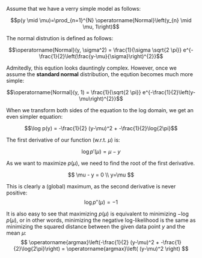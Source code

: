 Assume that we have a verry simple model as follows:

$$p(y \mid \mu)=\prod_{n=1}^{N} \operatorname{Normal}\left(y_{n} \mid \mu, 1\right)$$

The normal distrution is defined as follows:

$$\operatorname{Normal}(y, \sigma^2) = \frac{1}{\sigma \sqrt{2 \pi}} e^{-\frac{1}{2}\left(\frac{y-\mu}{\sigma}\right)^{2}}$$

Admitedly, this eqution looks dauntingly complex. However, once we assume the **standard normal** distribution, the eqution becomes much more simple:

$$\operatorname{Normal}(y, 1) = \frac{1}{\sqrt{2 \pi}} e^{-\frac{1}{2}\left(y-\mu\right)^{2}}$$

When we transform both sides of the equation to the log domain, we get an even simpler equation:

$$\log p(y) =  -\frac{1}{2} (y-\mu)^2 + -\frac{1}{2}\log{2\pi}$$

The first derivative of our function (w.r.t. $\mu$) is:

$$\log p'(\mu) = \mu - y$$

As we want to maximize $p(\mu)$, we need to find the root of the first derivative.

$$ 
\mu - y = 0 \\ 
y=\mu
$$

This is clearly a (global) maximum, as the second derivative is never positive:
$$\log p''(\mu) = -1$$

It is also easy to see that maximizing $p(\mu)$ is equivalent to minimizing $-\log p(\mu)$, or in other words, minimizing the negative log-likelihood is the same as minimizing the squared distance between the given data point $y$ and the mean $\mu$:
$$ \operatorname{argmax}\left(-\frac{1}{2} (y-\mu)^2 + -\frac{1}{2}\log{2\pi}\right) = \operatorname{argmax}\left(  (y-\mu)^2 \right) $$


